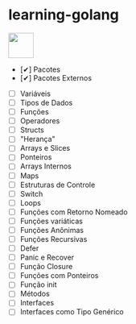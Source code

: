 # learning-golang

<img align="center" height="50" width="50" src="https://github.com/user-attachments/assets/f8702f93-e9f6-4409-83fc-49b5979cee87" />

- [✔] Pacotes
- [✔] Pacotes Externos
- [ ] Variáveis
- [ ] Tipos de Dados
- [ ] Funções
- [ ] Operadores
- [ ] Structs
- [ ] "Herança"
- [ ] Arrays e Slices
- [ ] Ponteiros
- [ ] Arrays Internos
- [ ] Maps
- [ ] Estruturas de Controle
- [ ] Switch
- [ ] Loops
- [ ] Funções com Retorno Nomeado
- [ ] Funções variáticas
- [ ] Funções Anônimas
- [ ] Funções Recursivas
- [ ] Defer
- [ ] Panic e Recover
- [ ] Função Closure
- [ ] Funções com Ponteiros
- [ ] Função init
- [ ] Métodos
- [ ] Interfaces
- [ ] Interfaces como Tipo Genérico
